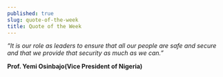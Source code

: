 ```yaml
---
published: true
slug: quote-of-the-week
title: Quote of the Week
---
```

_“It is our role as leaders to ensure that all our people are safe and secure and that we provide that security as much as we can.”_

   **Prof. Yemi Osinbajo(Vice President of Nigeria)**
